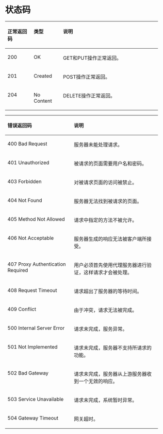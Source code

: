 # 状态码<a name="nat_api_0038"></a>

<a name="table1968875415331"></a>
<table><thead align="left"><tr id="row11846205433319"><th class="cellrowborder" valign="top" width="17.169999999999998%" id="mcps1.1.4.1.1"><p id="p384625463317"><a name="p384625463317"></a><a name="p384625463317"></a>正常返回码</p>
</th>
<th class="cellrowborder" valign="top" width="19.189999999999998%" id="mcps1.1.4.1.2"><p id="p17846454173314"><a name="p17846454173314"></a><a name="p17846454173314"></a>类型</p>
</th>
<th class="cellrowborder" valign="top" width="63.63999999999999%" id="mcps1.1.4.1.3"><p id="p128467548335"><a name="p128467548335"></a><a name="p128467548335"></a>说明</p>
</th>
</tr>
</thead>
<tbody><tr id="row128461954113319"><td class="cellrowborder" valign="top" width="17.169999999999998%" headers="mcps1.1.4.1.1 "><p id="p78461854133320"><a name="p78461854133320"></a><a name="p78461854133320"></a>200</p>
</td>
<td class="cellrowborder" valign="top" width="19.189999999999998%" headers="mcps1.1.4.1.2 "><p id="p3846115423311"><a name="p3846115423311"></a><a name="p3846115423311"></a>OK</p>
</td>
<td class="cellrowborder" valign="top" width="63.63999999999999%" headers="mcps1.1.4.1.3 "><p id="p984655416332"><a name="p984655416332"></a><a name="p984655416332"></a>GET和PUT操作正常返回。</p>
</td>
</tr>
<tr id="row1484613541332"><td class="cellrowborder" valign="top" width="17.169999999999998%" headers="mcps1.1.4.1.1 "><p id="p1284655483319"><a name="p1284655483319"></a><a name="p1284655483319"></a>201</p>
</td>
<td class="cellrowborder" valign="top" width="19.189999999999998%" headers="mcps1.1.4.1.2 "><p id="p9846954143316"><a name="p9846954143316"></a><a name="p9846954143316"></a>Created</p>
</td>
<td class="cellrowborder" valign="top" width="63.63999999999999%" headers="mcps1.1.4.1.3 "><p id="p7846105473312"><a name="p7846105473312"></a><a name="p7846105473312"></a>POST操作正常返回。</p>
</td>
</tr>
<tr id="row15846754123315"><td class="cellrowborder" valign="top" width="17.169999999999998%" headers="mcps1.1.4.1.1 "><p id="p19846115473318"><a name="p19846115473318"></a><a name="p19846115473318"></a>204</p>
</td>
<td class="cellrowborder" valign="top" width="19.189999999999998%" headers="mcps1.1.4.1.2 "><p id="p11846165463313"><a name="p11846165463313"></a><a name="p11846165463313"></a>No Content</p>
</td>
<td class="cellrowborder" valign="top" width="63.63999999999999%" headers="mcps1.1.4.1.3 "><p id="p1284612543337"><a name="p1284612543337"></a><a name="p1284612543337"></a>DELETE操作正常返回。</p>
</td>
</tr>
</tbody>
</table>

<a name="table18713954173315"></a>
<table><thead align="left"><tr id="row1784695416339"><th class="cellrowborder" valign="top" width="43.43%" id="mcps1.1.3.1.1"><p id="p20846115416333"><a name="p20846115416333"></a><a name="p20846115416333"></a>错误返回码</p>
</th>
<th class="cellrowborder" valign="top" width="56.57%" id="mcps1.1.3.1.2"><p id="p1884619542331"><a name="p1884619542331"></a><a name="p1884619542331"></a>说明</p>
</th>
</tr>
</thead>
<tbody><tr id="row9846115412338"><td class="cellrowborder" valign="top" width="43.43%" headers="mcps1.1.3.1.1 "><p id="p984635473312"><a name="p984635473312"></a><a name="p984635473312"></a>400 Bad Request</p>
</td>
<td class="cellrowborder" valign="top" width="56.57%" headers="mcps1.1.3.1.2 "><p id="p16846195410339"><a name="p16846195410339"></a><a name="p16846195410339"></a>服务器未能处理请求。</p>
</td>
</tr>
<tr id="row1084695483317"><td class="cellrowborder" valign="top" width="43.43%" headers="mcps1.1.3.1.1 "><p id="p16846205483319"><a name="p16846205483319"></a><a name="p16846205483319"></a>401 Unauthorized</p>
</td>
<td class="cellrowborder" valign="top" width="56.57%" headers="mcps1.1.3.1.2 "><p id="p8846165411331"><a name="p8846165411331"></a><a name="p8846165411331"></a>被请求的页面需要用户名和密码。</p>
</td>
</tr>
<tr id="row19846554113315"><td class="cellrowborder" valign="top" width="43.43%" headers="mcps1.1.3.1.1 "><p id="p16846954103311"><a name="p16846954103311"></a><a name="p16846954103311"></a>403 Forbidden</p>
</td>
<td class="cellrowborder" valign="top" width="56.57%" headers="mcps1.1.3.1.2 "><p id="p18846754113313"><a name="p18846754113313"></a><a name="p18846754113313"></a>对被请求页面的访问被禁止。</p>
</td>
</tr>
<tr id="row11846154163313"><td class="cellrowborder" valign="top" width="43.43%" headers="mcps1.1.3.1.1 "><p id="p18846115415337"><a name="p18846115415337"></a><a name="p18846115415337"></a>404 Not Found</p>
</td>
<td class="cellrowborder" valign="top" width="56.57%" headers="mcps1.1.3.1.2 "><p id="p1784655483311"><a name="p1784655483311"></a><a name="p1784655483311"></a>服务器无法找到被请求的页面。</p>
</td>
</tr>
<tr id="row58461754163314"><td class="cellrowborder" valign="top" width="43.43%" headers="mcps1.1.3.1.1 "><p id="p138466545337"><a name="p138466545337"></a><a name="p138466545337"></a>405 Method Not Allowed</p>
</td>
<td class="cellrowborder" valign="top" width="56.57%" headers="mcps1.1.3.1.2 "><p id="p18846175416331"><a name="p18846175416331"></a><a name="p18846175416331"></a>请求中指定的方法不被允许。</p>
</td>
</tr>
<tr id="row1584611543335"><td class="cellrowborder" valign="top" width="43.43%" headers="mcps1.1.3.1.1 "><p id="p12846054103313"><a name="p12846054103313"></a><a name="p12846054103313"></a>406 Not Acceptable</p>
</td>
<td class="cellrowborder" valign="top" width="56.57%" headers="mcps1.1.3.1.2 "><p id="p198461854193310"><a name="p198461854193310"></a><a name="p198461854193310"></a>服务器生成的响应无法被客户端所接受。</p>
</td>
</tr>
<tr id="row884685443310"><td class="cellrowborder" valign="top" width="43.43%" headers="mcps1.1.3.1.1 "><p id="p1084675443314"><a name="p1084675443314"></a><a name="p1084675443314"></a>407 Proxy Authentication Required</p>
</td>
<td class="cellrowborder" valign="top" width="56.57%" headers="mcps1.1.3.1.2 "><p id="p6846954133317"><a name="p6846954133317"></a><a name="p6846954133317"></a>用户必须首先使用代理服务器进行验证，这样请求才会被处理。</p>
</td>
</tr>
<tr id="row128463543338"><td class="cellrowborder" valign="top" width="43.43%" headers="mcps1.1.3.1.1 "><p id="p7846454113315"><a name="p7846454113315"></a><a name="p7846454113315"></a>408 Request Timeout</p>
</td>
<td class="cellrowborder" valign="top" width="56.57%" headers="mcps1.1.3.1.2 "><p id="p784616548336"><a name="p784616548336"></a><a name="p784616548336"></a>请求超出了服务器的等待时间。</p>
</td>
</tr>
<tr id="row10846185463314"><td class="cellrowborder" valign="top" width="43.43%" headers="mcps1.1.3.1.1 "><p id="p16846125416338"><a name="p16846125416338"></a><a name="p16846125416338"></a>409 Conflict</p>
</td>
<td class="cellrowborder" valign="top" width="56.57%" headers="mcps1.1.3.1.2 "><p id="p13846354203319"><a name="p13846354203319"></a><a name="p13846354203319"></a>由于冲突，请求无法被完成。</p>
</td>
</tr>
<tr id="row1184605483317"><td class="cellrowborder" valign="top" width="43.43%" headers="mcps1.1.3.1.1 "><p id="p208462547339"><a name="p208462547339"></a><a name="p208462547339"></a>500 Internal Server Error</p>
</td>
<td class="cellrowborder" valign="top" width="56.57%" headers="mcps1.1.3.1.2 "><p id="p684685412334"><a name="p684685412334"></a><a name="p684685412334"></a>请求未完成，服务异常。</p>
</td>
</tr>
<tr id="row884614549330"><td class="cellrowborder" valign="top" width="43.43%" headers="mcps1.1.3.1.1 "><p id="p1984695423310"><a name="p1984695423310"></a><a name="p1984695423310"></a>501 Not Implemented</p>
</td>
<td class="cellrowborder" valign="top" width="56.57%" headers="mcps1.1.3.1.2 "><p id="p10846125410339"><a name="p10846125410339"></a><a name="p10846125410339"></a>请求未完成，服务器不支持所请求的功能。</p>
</td>
</tr>
<tr id="row16846254163313"><td class="cellrowborder" valign="top" width="43.43%" headers="mcps1.1.3.1.1 "><p id="p1784675483317"><a name="p1784675483317"></a><a name="p1784675483317"></a>502 Bad Gateway</p>
</td>
<td class="cellrowborder" valign="top" width="56.57%" headers="mcps1.1.3.1.2 "><p id="p18464544339"><a name="p18464544339"></a><a name="p18464544339"></a>请求未完成，服务器从上游服务器收到一个无效的响应。</p>
</td>
</tr>
<tr id="row684619546330"><td class="cellrowborder" valign="top" width="43.43%" headers="mcps1.1.3.1.1 "><p id="p19846115483318"><a name="p19846115483318"></a><a name="p19846115483318"></a>503 Service Unavailable</p>
</td>
<td class="cellrowborder" valign="top" width="56.57%" headers="mcps1.1.3.1.2 "><p id="p148461654193318"><a name="p148461654193318"></a><a name="p148461654193318"></a>请求未完成，系统暂时异常。</p>
</td>
</tr>
<tr id="row12846155403320"><td class="cellrowborder" valign="top" width="43.43%" headers="mcps1.1.3.1.1 "><p id="p8846155416332"><a name="p8846155416332"></a><a name="p8846155416332"></a>504 Gateway Timeout</p>
</td>
<td class="cellrowborder" valign="top" width="56.57%" headers="mcps1.1.3.1.2 "><p id="p1984619542331"><a name="p1984619542331"></a><a name="p1984619542331"></a>网关超时。</p>
</td>
</tr>
</tbody>
</table>

